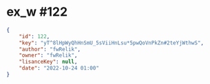 
# ex_w #122
                
```JSON
{
    "id": 122,
    "key": "yT^8lHpWyQhHnSmU_5sViiHnLsu*5pwQoVnPkZn#2teYjWthwS",
    "author": "fwRelik",
    "owner": "fwRelik",
    "lisanceKey": null,
    "date": "2022-10-24 01:00"
}
```
